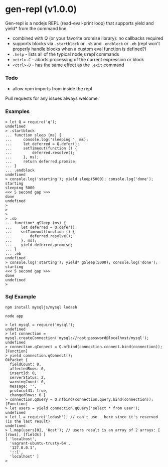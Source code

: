 # gen-repl (v1.0.0)

Gen-repl is a nodejs REPL (read-eval-print loop) that supports yield and yield\* from the command line.

* combined with Q (or your favorite promise library): no callbacks required
* supports blocks via `.startblock` or `.sb` and `.endblock` or `.eb` (repl won't properly handle blocks when a custom eval function is defined?)
* `.help` - lists all of the typical nodejs repl commands
* `<ctrl>-C` - aborts processing of the current expression or block
* `<ctrl>-D` - has the same effect as the `.exit` command 

### Todo

* allow npm imports from inside the repl



Pull requests for any issues always welcome.

### Examples

```
> let Q = require('q');
undefined
> .startblock
... function sleep (ms) {
...     console.log('sleeping ', ms);
...     let deferred = Q.defer();
...     setTimeout(function () {
...         deferred.resolve();
...     }, ms);
...     return deferred.promise;
... }
... .endblock
undefined
> console.log('starting'); yield sleep(5000); console.log('done');
starting
sleeping 5000
<<< 5 second gap >>>
done
undefined
>
>
>
> .sb
... function* gSleep (ms) {
...    let deferred = Q.defer();
...    setTimeout(function () {
...        deferred.resolve();
...    }, ms);
...    yield deferred.promise;
... }
... .eb
undefined
> console.log('starting'); yield* gSleep(5000); console.log('done');
starting
<<< 5 second gap >>>
done
undefined
> 
```

### Sql Example

`npm install mysqljs/mysql lodash`

`node app`

```
> let mysql = require('mysql');
undefined
> let connection = mysql.createConnection('mysql://root:password@localhost/mysql');
undefined
> connection.qConnect = Q.nfbind(connection.connect.bind(connection));
[Function]
> yield connection.qConnect();
OkPacket {
  fieldCount: 0,
  affectedRows: 0,
  insertId: 0,
  serverStatus: 2,
  warningCount: 0,
  message: '',
  protocol41: true,
  changedRows: 0 }
> connection.qQuery = Q.nfbind(connection.query.bind(connection));
[Function]
> let users = yield connection.qQuery('select * from user');
undefined
> let l = require('lodash'); // can't use _ here since it's reserved (is the last result)
undefined
> l.map(users[0], 'Host'); // users result is an array of 2 arrays: [ [rows], [fields] ]
[ 'localhost',
  'vagrant-ubuntu-trusty-64',
  '127.0.0.1',
  '::1',
  'localhost' ]
>
```
